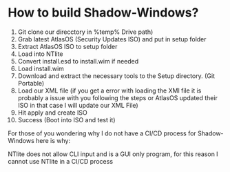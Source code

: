 # How to build Shadow-Windows?

1. Git clone our direcctory in %temp% Drive path)
2. Grab latest AtlasOS (Security Updates ISO) and put in setup folder
3. Extract AtlasOS ISO to setup folder
4. Load into NTlite
5. Convert install.esd to install.wim if needed
6. Load install.wim
7. Download and extract the necessary tools to the Setup directory. (Git Portable)
8. Load our XML file (if you get a error with loading the XMl file it is probably a issue with you following the steps or AtlasOS updated their ISO in that case I will update our XML File)
9. Hit apply and create ISO
10. Success (Boot into ISO and test it)

For those of you wondering why I do not have a CI/CD process for Shadow-Windows here is why:

NTlite does not allow CLI input and is a GUI only program, for this reason I cannot use NTlite in a CI/CD process
